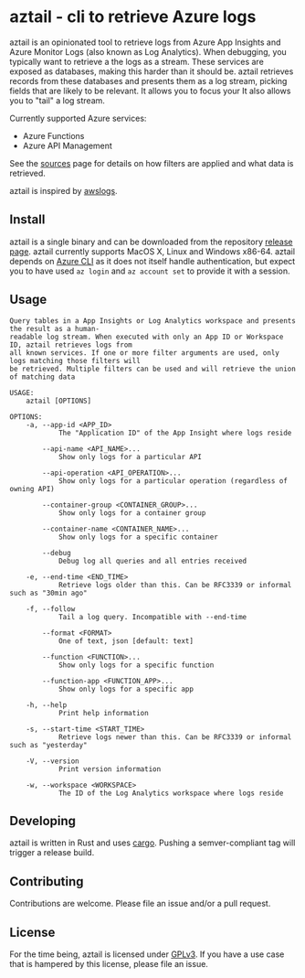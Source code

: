 # aztail - cli to retrieve Azure logs

aztail is an opinionated tool to retrieve logs from Azure App Insights and Azure Monitor Logs (also known as Log Analytics). When debugging, you typically want to retrieve a the logs as a stream. These services are exposed as databases, making this harder than it should be. aztail retrieves records from these databases and presents them as a log stream, picking fields that are likely to be relevant. It allows you to focus your It also allows you to "tail" a log stream.

Currently supported Azure services:

- Azure Functions
- Azure API Management

See the [sources](./examples/README.md) page for details on how filters are applied and what data is retrieved.

aztail is inspired by [awslogs](https://github.com/jorgebastida/awslogs).

## Install

aztail is a single binary and can be downloaded from the repository [release page](https://github.com/bittrance/aztail/releases). aztail currently supports MacOS X, Linux and Windows x86-64. aztail depends on [Azure CLI](https://docs.microsoft.com/en-us/cli/azure/install-azure-cli) as it does not itself handle authentication, but expect you to have used `az login` and `az account set` to provide it with a session.

## Usage

```
Query tables in a App Insights or Log Analytics workspace and presents the result as a human-
readable log stream. When executed with only an App ID or Workspace ID, aztail retrieves logs from
all known services. If one or more filter arguments are used, only logs matching those filters will
be retrieved. Multiple filters can be used and will retrieve the union of matching data

USAGE:
    aztail [OPTIONS]

OPTIONS:
    -a, --app-id <APP_ID>
            The "Application ID" of the App Insight where logs reside

        --api-name <API_NAME>...
            Show only logs for a particular API

        --api-operation <API_OPERATION>...
            Show only logs for a particular operation (regardless of owning API)

        --container-group <CONTAINER_GROUP>...
            Show only logs for a container group

        --container-name <CONTAINER_NAME>...
            Show only logs for a specific container

        --debug
            Debug log all queries and all entries received

    -e, --end-time <END_TIME>
            Retrieve logs older than this. Can be RFC3339 or informal such as "30min ago"

    -f, --follow
            Tail a log query. Incompatible with --end-time

        --format <FORMAT>
            One of text, json [default: text]

        --function <FUNCTION>...
            Show only logs for a specific function

        --function-app <FUNCTION_APP>...
            Show only logs for a specific app

    -h, --help
            Print help information

    -s, --start-time <START_TIME>
            Retrieve logs newer than this. Can be RFC3339 or informal such as "yesterday"

    -V, --version
            Print version information

    -w, --workspace <WORKSPACE>
            The ID of the Log Analytics workspace where logs reside
```

## Developing

aztail is written in Rust and uses [cargo](https://doc.rust-lang.org/cargo/). Pushing a semver-compliant tag will trigger a release build.

## Contributing

Contributions are welcome. Please file an issue and/or a pull request.

## License

For the time being, aztail is licensed under [GPLv3](./LICENSE). If you have a use case that is hampered by this license, please file an issue.
